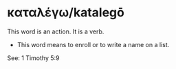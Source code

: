 # καταλέγω/katalegō
This word is an action. It is a verb.

* This word means to enroll or to write a name on a list.

See: 1 Timothy 5:9
